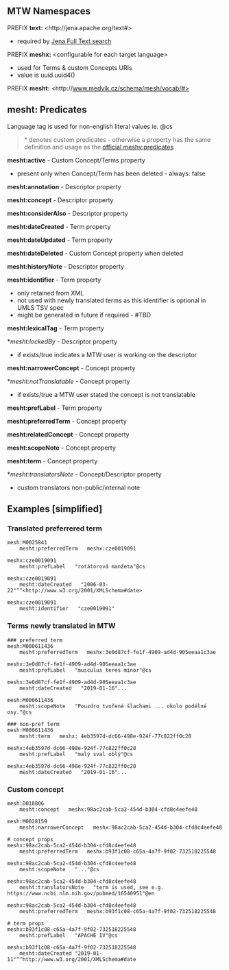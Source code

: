 ## MTW Namespaces

PREFIX **text:** \<http\://jena.apache.org/text#>
- required by [Jena Full Text search](https://jena.apache.org/documentation/query/text-query.html)

PREFIX **meshx:** \<configurable for each target language>
- used for Terms & custom Concepts URIs
- value is uuid.uuid4()

PREFIX **mesht:** \<http\://www.medvik.cz/schema/mesh/vocab/#>

## mesht: Predicates

Language tag is used for non-english literal values ie. @cs

> \* denotes custom predicates - otherwise a property has the same definition and usage as the [official meshv:predicates](https://hhs.github.io/meshrdf/predicates)

**mesht:active** - Custom Concept/Terms property 
- present only when Concept/Term has been deleted - always: false

**mesht:annotation** - Descriptor property

**mesht:concept** - Descriptor property

**mesht:considerAlso** - Descriptor property

**mesht:dateCreated** - Term property

**mesht:dateUpdated** - Term property

**mesht:dateDeleted** - Custom Concept property when deleted

**mesht:historyNote** - Descriptor property

**mesht:identifier** - Term property
- only retained from XML
- not used with newly translated terms as this identifier is optional in UMLS TSV spec
- might be generated in future if required - #TBD

**mesht:lexicalTag** - Term property

*_mesht:lockedBy_ - Descriptor property 
- if exists/true indicates a MTW user is working on the descriptor

**mesht:narrowerConcept** - Concept property

*_mesht:notTranslatable_ - Concept property 
- if exists/true a MTW user stated the concept is not translatable

**mesht:prefLabel** - Term property

**mesht:preferredTerm** - Concept property

**mesht:relatedConcept** - Concept property

**mesht:scopeNote** - Concept property

**mesht:term** - Concept property

*_mesht:translatorsNote_ - Concept/Descriptor property 
- custom translators non-public/internal note

## Examples [simplified]

### Translated preferrered term 

```
mesh:M0025841 
    mesht:preferredTerm   meshx:cze0019091

meshx:cze0019091
    mesht:prefLabel   "rotátorová manžeta"@cs

meshx:cze0019091 
    mesht:dateCreated   "2006-03-22"^^<http://www.w3.org/2001/XMLSchema#date>

meshx:cze0019091
    mesht:identifier   "cze0019091"
```

### Terms newly translated in MTW
```
### preferred term
mesh:M000611436 
    mesht:preferredTerm   meshx:3e0d87cf-fe1f-4909-ad4d-905eeaa1c3ae

meshx:3e0d87cf-fe1f-4909-ad4d-905eeaa1c3ae 
    mesht:prefLabel   "musculus teres minor"@cs 

meshx:3e0d87cf-fe1f-4909-ad4d-905eeaa1c3ae 
    mesht:dateCreated   "2019-01-16"...

mesh:M000611436 
    mesht:scopeNote   "Pouzdro tvořené šlachami ... okolo podélné osy."@cs 

### non-pref term
mesh:M000611436 
    mesht:term   meshx: 4eb3597d-dc66-498e-924f-77c822ff0c28

meshx:4eb3597d-dc66-498e-924f-77c822ff0c28 
    mesht:prefLabel   "malý sval oblý"@cs 

meshx:4eb3597d-dc66-498e-924f-77c822ff0c28 
    mesht:dateCreated   "2019-01-16"...
```

### Custom concept
```
mesh:D018806 
    mesht:concept   meshx:98ac2cab-5ca2-454d-b304-cfd8c4eefe48 

mesh:M0028159 
    mesht:narrowerConcept   meshx:98ac2cab-5ca2-454d-b304-cfd8c4eefe48 

# concept props
meshx:98ac2cab-5ca2-454d-b304-cfd8c4eefe48 
    mesht:preferredTerm   meshx:b93f1c08-c65a-4a7f-9f02-732518225548

meshx:98ac2cab-5ca2-454d-b304-cfd8c4eefe48 
    mesht:scopeNote   "..."@cs  

meshx:98ac2cab-5ca2-454d-b304-cfd8c4eefe48 
    mesht:translatorsNote   "term is used, see e.g. https://www.ncbi.nlm.nih.gov/pubmed/16540951"@en 

meshx:98ac2cab-5ca2-454d-b304-cfd8c4eefe48 
    mesht:preferredTerm   meshx:b93f1c08-c65a-4a7f-9f02-732518225548 

# term props
meshx:b93f1c08-c65a-4a7f-9f02-732518225548 
    mesht:prefLabel   "APACHE IV"@cs 

meshx:b93f1c08-c65a-4a7f-9f02-732518225548 
    mesht:dateCreated "2019-01-11"^^http://www.w3.org/2001/XMLSchema#date 


```

